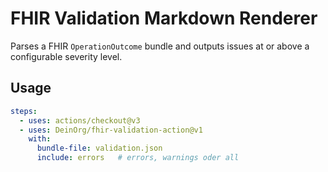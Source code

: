 # FHIR Validation Markdown Renderer

Parses a FHIR `OperationOutcome` bundle and outputs issues at or above a configurable severity level.

## Usage

```yaml
steps:
  - uses: actions/checkout@v3
  - uses: DeinOrg/fhir-validation-action@v1
    with:
      bundle-file: validation.json
      include: errors   # errors, warnings oder all
